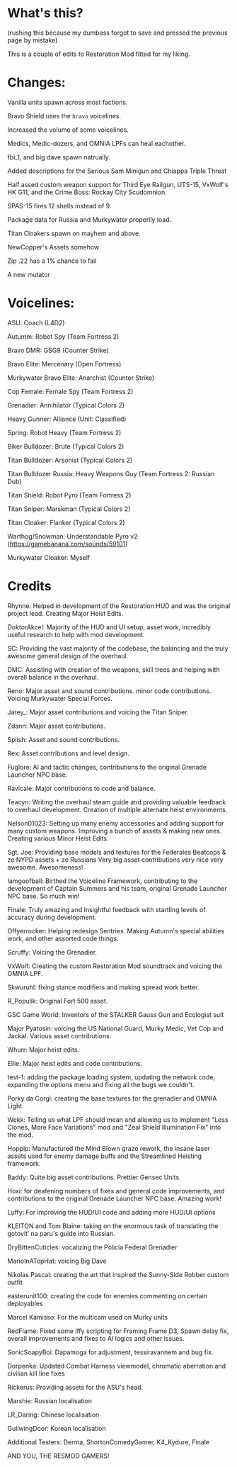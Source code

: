 # What's this?

(rushing this because my dumbass forgot to save and pressed the previous page by mistake)

This is a couple of edits to Restoration Mod fitted for my liking.

# Changes:

Vanilla units spawn across most factions.

Bravo Shield uses the `bravo` voicelines.

Increased the volume of some voicelines.

Medics, Medic-dozers, and OMNIA LPFs can heal eachother.

fbi_1, and big dave spawn natrually.

Added descriptions for the Serious Sam Minigun and Chiappa Triple Threat

Half assed custom weapon support for Third Eye Railgun, UTS-15, VxWolf's HK G11, and the Crime Boss: Rockay City Scudomnion.

SPAS-15 fires 12 shells instead of 9.

Package data for Russia and Murkywater properlly load.

Titan Cloakers spawn on mayhem and above.

NewCopper's Assets somehow

Zip .22 has a 1% chance to fail

A new mutator

# Voicelines:

ASU: Coach (L4D2)

Autumm: Robot Spy (Team Fortress 2)

Bravo DMR: GSG9 (Counter Strike)

Bravo Elite: Mercenary (Open Fortress)

Murkywater Bravo Elite: Anarchist (Counter Strike)

Cop Female: Female Spy (Team Fortress 2)

Grenadier: Annihilator (Typical Colors 2)

Heavy Gunner: Alliance (Unit: Classified)

Spring: Robot Heavy (Team Fortress 2)

Biker Bulldozer: Brute (Typical Colors 2)

Titan Bulldozer: Arsonist (Typical Colors 2)

Titan Bulldozer Russia: Heavy Weapons Guy (Team Fortress 2: Russian Dub)

Titan Shield: Robot Pyro (Team Fortress 2)

Titan Sniper: Marskman (Typical Colors 2)

Titan Cloaker: Flanker (Typical Colors 2)

Warthog/Snowman: Understandable Pyro v2 (https://gamebanana.com/sounds/59101)

Murkywater Cloaker: Myself

# Credits

Rhynne: Helped in development of the Restoration HUD and was the original project lead. Creating Major Heist Edits.

DoktorAkcel: Majority of the HUD and UI setup, asset work, incredibly useful research to help with mod development.

SC: Providing the vast majority of the codebase, the balancing and the truly awesome general design of the overhaul.

DMC: Assisting with creation of the weapons, skill trees and helping with overall balance in the overhaul.

Reno: Major asset and sound contributions. minor code contributions. Voicing Murkywater Special Forces.

Jarey_: Major asset contributions and voicing the Titan Sniper.

Zdann: Major asset contributions.

Splish: Asset and sound contributions.

Rex: Asset contributions and level design.

Fuglore: AI and tactic changes, contributions to the original Grenade Launcher NPC base. 

Ravicale: Major contributions to code and balance.

Teacyn: Writing the overhaul steam guide and providing valuable feedback to overhaul development. Creation of multiple alternate heist environments.

Nelson01023: Setting up many enemy accessories and adding support for many custom weapons. Improving a bunch of assets & making new ones. Creating various Minor Heist Edits.

Sgt. Joe: Providing base models and textures for the Federales Beatcops & ze NYPD assets + ze Russians Very big asset contributions very nice very awesome. Awesomeness!

Iamgoofball: Birthed the Voiceline Framework, contributing to the development of Captain Summers and his team, original Grenade Launcher NPC base. So much win!

Finale: Truly amazing and Insightful feedback with startling levels of accuracy during development.

Offyerrocker: Helping redesign Sentries. Making Autumn's special abilities work, and other assorted code things.

Scruffy: Voicing the Grenadier.

VxWolf: Creating the custom Restoration Mod soundtrack and voicing the OMNIA LPF.

Skwuruhl: fixing stance modifiers and making spread work better.

R_Populik: Original Fort 500 asset.

GSC Game World: Inventors of the STALKER Gauss Gun and Ecologist suit

Major Pyatosin: voicing the US National Guard, Murky Medic, Vet Cop and Jackal. Various asset contributions.

Whurr: Major heist edits.

Ellie: Major heist edits and code contributions.

test-1: adding the package loading system, updating the network code, expanding the options menu and fixing all the bugs we couldn't.

Porky da Corgi: creating the base textures for the grenadier and OMNIA Light

Wekk: Telling us what LPF should mean and allowing us to implement "Less Clones, More Face Variations" mod and "Zeal Shield Illumination Fix" into the mod.

Hoppip: Manufactured the Mind Blown graze rework, the insane laser assets used for enemy damage buffs and the Streamlined Heisting framework. 

Baddy: Quite big asset contributions. Prettier Gensec Units.

Hoxi: for deafening numbers of fixes and general code improvements, and contributions to the original Grenade Launcher NPC base. Amazing work!

Luffy: For improving the HUD/UI code and adding more HUD/UI options

KLEITON and Tom Blaine: taking on the enormous task of translating the gotovitʹ na paru's guide into Russian.

DryBittenCuticles: vocalizing the Policía Federal Grenadier

MarioInATopHat: voicing Big Dave

Nikolas Pascal: creating the art that inspired the Sunny-Side Robber custom outfit

easterunit100: creating the code for enemies commenting on certain deployables

Marcel Kamisso: For the multicam used on Murky units

RedFlame: Fixed some iffy scripting for Framing Frame D3, Spawn delay fix, overall improvements and fixes to AI logics and other issues. 

SonicSoapyBoi: Dapamoga for adjustment, tessiravannem and bug fix.

Dorpenka: Updated Combat Harness viewmodel, chromatic aberration and civilian kill line fixes

Rickerus: Providing assets for the ASU's head.

Marshie: Russian localisation

LR_Daring: Chinese localisation

GullwingDoor: Korean localisation

Additional Testers: Derma, ShortonComedyGamer, K4_Kydure, Finale

AND YOU, THE RESMOD GAMERS!

